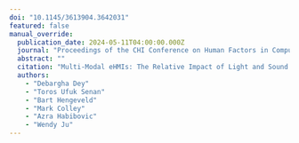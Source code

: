 ```yaml
---
doi: "10.1145/3613904.3642031"
featured: false
manual_override:
  publication_date: 2024-05-11T04:00:00.000Z
  journal: "Proceedings of the CHI Conference on Human Factors in Computing Systems"
  abstract: ""
  citation: "Multi-Modal eHMIs: The Relative Impact of Light and Sound in AV-Pedestrian Interaction (2024)"
  authors:
    - "Debargha Dey"
    - "Toros Ufuk Senan"
    - "Bart Hengeveld"
    - "Mark Colley"
    - "Azra Habibovic"
    - "Wendy Ju"
---
```


<!-- You can add additional content about this publication here if needed -->

